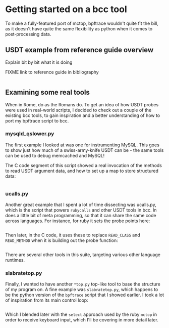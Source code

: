 # Getting started on a bcc tool

To make a fully-featured port of mctop, bpftrace wouldn't quite fit the bill,
as it doesn't have quite the same flexibility as python when it comes to
post-processing data.

## USDT example from reference guide overview

Explain bit by bit what it is doing

FIXME link to reference guide in bibliography

```{.c include=src/bcc/docs/reference_guide.md startLine=235 endLine=242}
```

## Examining some real tools

When in Rome, do as the Romans do. To get an idea of how USDT probes were used
in real-world scripts, I decided to check out a couple of the existing bcc
tools, to gain inspiration and a better understanding of how to port my
bpftrace script to bcc.

### mysqld_qslower.py

The first example I looked at was one for instrumenting MySQL. This goes to
show just how much of a swiss-army-knife USDT can be - the same tools can be
used to debug memcached and MySQL!

The C code segment of this script showed a real invocation of the methods to
read USDT argument data, and how to set up a map to store structured data:

```{.c include=src/bcc/tools/mysqld_qslower.py startLine=44 endLine=68}
```
### ucalls.py

Another great example that I spent a lot of time dissecting was ucalls.py,
which is the script that powers `rubycalls` and other USDT tools in bcc. In
does a little bit of meta programming, so that it can share the same code
across languages. For instance, for ruby it sets the probe points here:

```{.python include=src/bcc/tools/lib/ucalls.py startLine=91 endLine=96}
```

Then later, in the C code, it uses these to replace `READ_CLASS` and
`READ_METHOD` when it is building out the probe function:


```{.c include=src/bcc/tools/lib/ucalls.py startLine=151 endLine=163}
```

There are several other tools in this suite, targeting various other language
runtimes.

### slabratetop.py

Finally, I wanted to have another `*top.py` top-like tool to base the structure
of my program on. A fine example was `slabratetop.py`, which happens to be the
python version of the `bpftrace` script that I showed earlier. I took a lot of
inspiration from its main control loop:

```{.python include=src/bcc/tools/slabratetop.py startLine=112 endLine=143}
```

Which I blended later with the `select` approach used by the ruby `mctop` in
order to receive keyboard input, which I'll be covering in more detail later.
